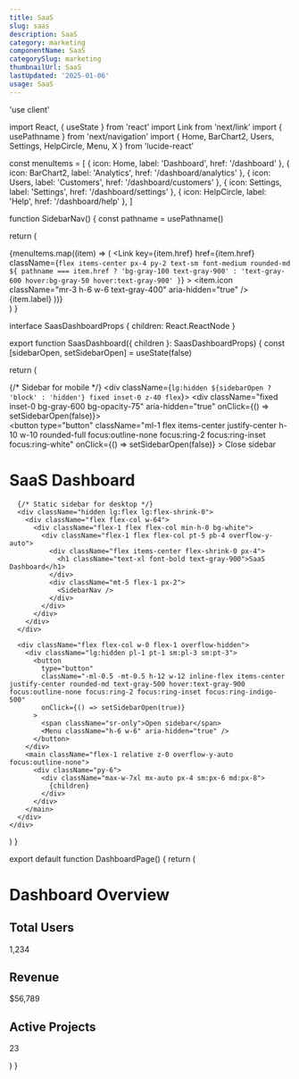 ```yaml
---
title: SaaS
slug: saas
description: SaaS
category: marketing
componentName: SaaS
categorySlug: marketing
thumbnailUrl: SaaS
lastUpdated: '2025-01-06'
usage: SaaS
---
```

'use client'

import React, { useState } from 'react'
import Link from 'next/link'
import { usePathname } from 'next/navigation'
import { Home, BarChart2, Users, Settings, HelpCircle, Menu, X } from 'lucide-react'

const menuItems = [
  { icon: Home, label: 'Dashboard', href: '/dashboard' },
  { icon: BarChart2, label: 'Analytics', href: '/dashboard/analytics' },
  { icon: Users, label: 'Customers', href: '/dashboard/customers' },
  { icon: Settings, label: 'Settings', href: '/dashboard/settings' },
  { icon: HelpCircle, label: 'Help', href: '/dashboard/help' },
]

function SidebarNav() {
  const pathname = usePathname()

  return (
    <nav className="space-y-1">
      {menuItems.map((item) => (
        <Link
          key={item.href}
          href={item.href}
          className={`flex items-center px-4 py-2 text-sm font-medium rounded-md ${
            pathname === item.href
              ? 'bg-gray-100 text-gray-900'
              : 'text-gray-600 hover:bg-gray-50 hover:text-gray-900'
          }`}
        >
          <item.icon className="mr-3 h-6 w-6 text-gray-400" aria-hidden="true" />
          {item.label}
        </Link>
      ))}
    </nav>
  )
}

interface SaasDashboardProps {
  children: React.ReactNode
}

export function SaasDashboard({ children }: SaasDashboardProps) {
  const [sidebarOpen, setSidebarOpen] = useState(false)

  return (
    <div className="flex h-screen bg-gray-100">
      {/* Sidebar for mobile */}
      <div className={`lg:hidden ${sidebarOpen ? 'block' : 'hidden'} fixed inset-0 z-40 flex`}>
        <div className="fixed inset-0 bg-gray-600 bg-opacity-75" aria-hidden="true" onClick={() => setSidebarOpen(false)}></div>
        <div className="relative flex-1 flex flex-col max-w-xs w-full bg-white">
          <div className="absolute top-0 right-0 -mr-12 pt-2">
            <button
              type="button"
              className="ml-1 flex items-center justify-center h-10 w-10 rounded-full focus:outline-none focus:ring-2 focus:ring-inset focus:ring-white"
              onClick={() => setSidebarOpen(false)}
            >
              <span className="sr-only">Close sidebar</span>
              <X className="h-6 w-6 text-white" aria-hidden="true" />
            </button>
          </div>
          <div className="flex-1 h-0 pt-5 pb-4 overflow-y-auto">
            <div className="flex-shrink-0 flex items-center px-4">
              <h1 className="text-xl font-bold text-gray-900">SaaS Dashboard</h1>
            </div>
            <div className="mt-5 px-2">
              <SidebarNav />
            </div>
          </div>
        </div>
      </div>

      {/* Static sidebar for desktop */}
      <div className="hidden lg:flex lg:flex-shrink-0">
        <div className="flex flex-col w-64">
          <div className="flex-1 flex flex-col min-h-0 bg-white">
            <div className="flex-1 flex flex-col pt-5 pb-4 overflow-y-auto">
              <div className="flex items-center flex-shrink-0 px-4">
                <h1 className="text-xl font-bold text-gray-900">SaaS Dashboard</h1>
              </div>
              <div className="mt-5 flex-1 px-2">
                <SidebarNav />
              </div>
            </div>
          </div>
        </div>
      </div>

      <div className="flex flex-col w-0 flex-1 overflow-hidden">
        <div className="lg:hidden pl-1 pt-1 sm:pl-3 sm:pt-3">
          <button
            type="button"
            className="-ml-0.5 -mt-0.5 h-12 w-12 inline-flex items-center justify-center rounded-md text-gray-500 hover:text-gray-900 focus:outline-none focus:ring-2 focus:ring-inset focus:ring-indigo-500"
            onClick={() => setSidebarOpen(true)}
          >
            <span className="sr-only">Open sidebar</span>
            <Menu className="h-6 w-6" aria-hidden="true" />
          </button>
        </div>
        <main className="flex-1 relative z-0 overflow-y-auto focus:outline-none">
          <div className="py-6">
            <div className="max-w-7xl mx-auto px-4 sm:px-6 md:px-8">
              {children}
            </div>
          </div>
        </main>
      </div>
    </div>
  )
}

export default function DashboardPage() {
  return (
    <SaasDashboard>
      <h1 className="text-2xl font-semibold text-gray-900 mb-4">Dashboard Overview</h1>
      <div className="grid grid-cols-1 md:grid-cols-2 lg:grid-cols-3 gap-4">
        <div className="bg-white p-4 rounded-lg shadow">
          <h2 className="text-lg font-medium text-gray-900 mb-2">Total Users</h2>
          <p className="text-3xl font-bold text-blue-600">1,234</p>
        </div>
        <div className="bg-white p-4 rounded-lg shadow">
          <h2 className="text-lg font-medium text-gray-900 mb-2">Revenue</h2>
          <p className="text-3xl font-bold text-green-600">$56,789</p>
        </div>
        <div className="bg-white p-4 rounded-lg shadow">
          <h2 className="text-lg font-medium text-gray-900 mb-2">Active Projects</h2>
          <p className="text-3xl font-bold text-purple-600">23</p>
        </div>
      </div>
    </SaasDashboard>
  )
}

